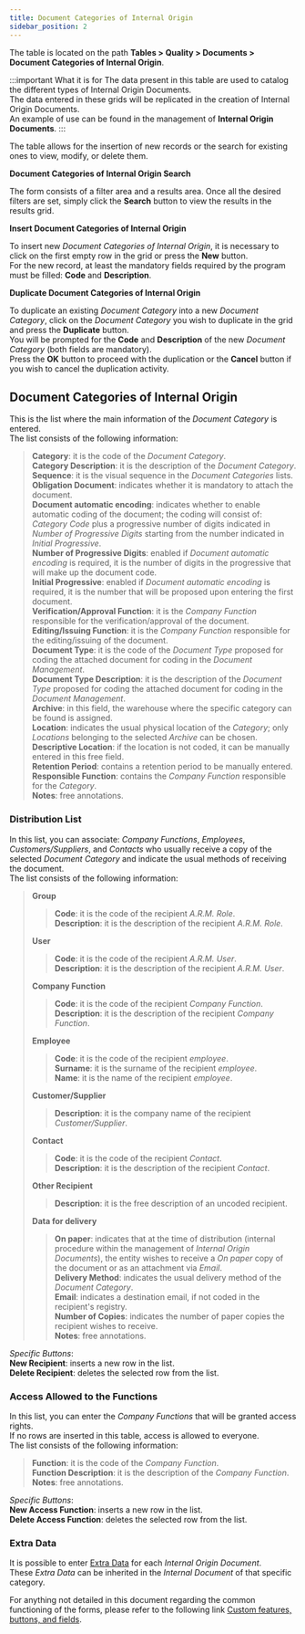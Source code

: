 ```yaml
---
title: Document Categories of Internal Origin
sidebar_position: 2
---
```


The table is located on the path **Tables > Quality > Documents > Document Categories of Internal Origin**.

:::important What it is for
The data present in this table are used to catalog the different types of Internal Origin Documents.   
The data entered in these grids will be replicated in the creation of Internal Origin Documents.   
An example of use can be found in the management of **Internal Origin Documents**.
:::

The table allows for the insertion of new records or the search for existing ones to view, modify, or delete them.

**Document Categories of Internal Origin Search**

The form consists of a filter area and a results area. Once all the desired filters are set, simply click the **Search** button to view the results in the results grid.

**Insert Document Categories of Internal Origin**

To insert new *Document Categories of Internal Origin*, it is necessary to click on the first empty row in the grid or press the **New** button.   
For the new record, at least the mandatory fields required by the program must be filled: **Code** and **Description**.

**Duplicate Document Categories of Internal Origin**

To duplicate an existing *Document Category* into a new *Document Category*, click on the *Document Category* you wish to duplicate in the grid and press the **Duplicate** button.   
You will be prompted for the **Code** and **Description** of the new *Document Category* (both fields are mandatory).   
Press the **OK** button to proceed with the duplication or the **Cancel** button if you wish to cancel the duplication activity.

## Document Categories of Internal Origin

This is the list where the main information of the *Document Category* is entered.   
The list consists of the following information:   
> **Category**: it is the code of the *Document Category*.   
> **Category Description**: it is the description of the *Document Category*.   
> **Sequence**: it is the visual sequence in the *Document Categories* lists.   
> **Obligation Document**: indicates whether it is mandatory to attach the document.   
> **Document automatic encoding**: indicates whether to enable automatic coding of the document; the coding will consist of: *Category Code* plus a progressive number of digits indicated in *Number of Progressive Digits* starting from the number indicated in *Initial Progressive*.   
> **Number of Progressive Digits**: enabled if *Document automatic encoding* is required, it is the number of digits in the progressive that will make up the document code.   
> **Initial Progressive**: enabled if *Document automatic encoding* is required, it is the number that will be proposed upon entering the first document.   
> **Verification/Approval Function**: it is the *Company Function* responsible for the verification/approval of the document.   
> **Editing/Issuing Function**: it is the *Company Function* responsible for the editing/issuing of the document.   
> **Document Type**: it is the code of the *Document Type* proposed for coding the attached document for coding in the *Document Management*.   
> **Document Type Description**: it is the description of the *Document Type* proposed for coding the attached document for coding in the *Document Management*.   
> **Archive**: in this field, the warehouse where the specific category can be found is assigned.   
> **Location**: indicates the usual physical location of the *Category*; only *Locations* belonging to the selected *Archive* can be chosen.   
> **Descriptive Location**: if the location is not coded, it can be manually entered in this free field.   
> **Retention Period**: contains a retention period to be manually entered.   
> **Responsible Function**: contains the *Company Function* responsible for the *Category*.   
> **Notes**: free annotations.

### Distribution List 

In this list, you can associate: *Company Functions*, *Employees*, *Customers/Suppliers*, and *Contacts* who usually receive a copy of the selected *Document Category* and indicate the usual methods of receiving the document.   
The list consists of the following information:   
> **Group**   
>> **Code**: it is the code of the recipient *A.R.M. Role*.   
>> **Description**: it is the description of the recipient *A.R.M. Role*.   
>
> **User**   
>> **Code**: it is the code of the recipient *A.R.M. User*.   
>> **Description**: it is the description of the recipient *A.R.M. User*.   
>
> **Company Function**   
>> **Code**: it is the code of the recipient *Company Function*.   
>> **Description**: it is the description of the recipient *Company Function*.   
>
> **Employee**   
>> **Code**: it is the code of the recipient *employee*.   
>> **Surname**: it is the surname of the recipient *employee*.   
>> **Name**: it is the name of the recipient *employee*.   
>
> **Customer/Supplier**   
>> **Description**: it is the company name of the recipient *Customer/Supplier*.   
>
> **Contact**   
>> **Code**: it is the code of the recipient *Contact*.   
>> **Description**: it is the description of the recipient *Contact*.   
>
> **Other Recipient**   
>> **Description**: it is the free description of an uncoded recipient.   
>
> **Data for delivery**   
>> **On paper**: indicates that at the time of distribution (internal procedure within the management of *Internal Origin Documents*), the entity wishes to receive a *On paper* copy of the document or as an attachment via *Email*.   
>> **Delivery Method**: indicates the usual delivery method of the *Document Category*.   
>> **Email**: indicates a destination email, if not coded in the recipient's registry.   
>> **Number of Copies**: indicates the number of paper copies the recipient wishes to receive.   
>> **Notes**: free annotations.   

*Specific Buttons*:      
**New Recipient**: inserts a new row in the list.   
**Delete Recipient**: deletes the selected row from the list.   

### Access Allowed to the Functions 
In this list, you can enter the *Company Functions* that will be granted access rights.   
If no rows are inserted in this table, access is allowed to everyone.   
The list consists of the following information:   
> **Function**: it is the code of the *Company Function*.   
> **Function Description**: it is the description of the *Company Function*.   
> **Notes**: free annotations.

*Specific Buttons*:      
**New Access Function**: inserts a new row in the list.   
**Delete Access Function**: deletes the selected row from the list.   

### Extra Data 
It is possible to enter [Extra Data](/docs/configurations/utility/extra-data/extradata/new-extradata) for each *Internal Origin Document*.   
These *Extra Data* can be inherited in the *Internal Document* of that specific category.   

For anything not detailed in this document regarding the common functioning of the forms, please refer to the following link [Custom features, buttons, and fields](/docs/guide/common).